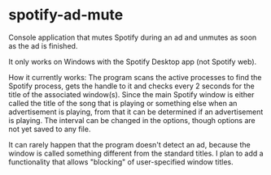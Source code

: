 # spotify-ad-mute
Console application that mutes Spotify during an ad and unmutes as soon as the ad is finished.

It only works on Windows with the Spotify Desktop app (not Spotify web).

How it currently works:
The program scans the active processes to find the Spotify process, gets the handle to it and checks every 2 seconds for the title of the associated window(s). Since the main Spotify window is either called the title of the song that is playing or something else when an advertisement is playing, from that it can be determined if an advertisement is playing. The interval can be changed in the options, though options are not yet saved to any file.

It can rarely happen that the program doesn't detect an ad, because the window is called something different from the standard titles. I plan to add a functionality that allows "blocking" of user-specified window titles.

